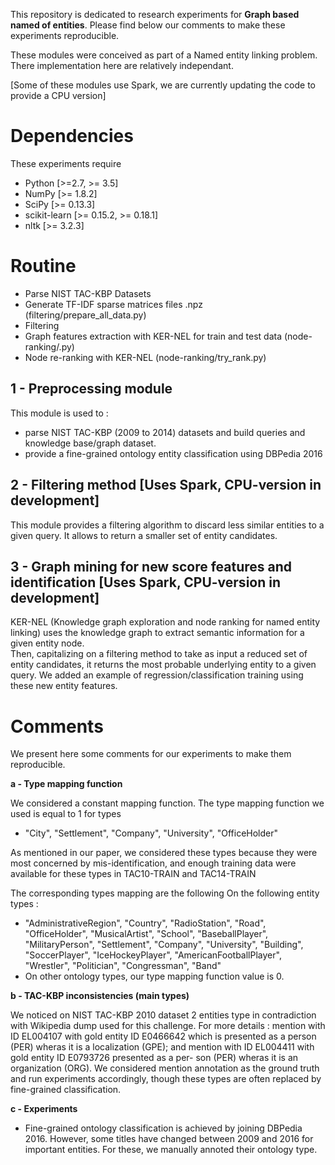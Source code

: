 This repository is dedicated to research experiments for **Graph based named of entities**.
Please find below our comments to make these experiments reproducible.

These modules were conceived as part of a Named entity linking problem. There implementation here are relatively independant.

[Some of these modules use Spark, we are currently updating the code to provide a CPU version]

# Dependencies  
These experiments require

- Python [>=2.7, >= 3.5]
- NumPy [>= 1.8.2]
- SciPy [>= 0.13.3]
- scikit-learn [>= 0.15.2, >= 0.18.1]
- nltk [>= 3.2.3]

# Routine

- Parse NIST TAC-KBP Datasets
- Generate TF-IDF sparse matrices files .npz (filtering/prepare_all_data.py)
- Filtering
- Graph features extraction with KER-NEL for train and test data (node-ranking/.py)
- Node re-ranking with KER-NEL (node-ranking/try_rank.py)


## 1 - Preprocessing module

This module is used to :  
- parse NIST TAC-KBP (2009 to 2014) datasets and build queries and knowledge base/graph dataset.
- provide a fine-grained ontology entity classification using DBPedia 2016


## 2 - Filtering method [Uses Spark, CPU-version in development]

This module provides a filtering algorithm to discard less similar entities to a given query. It allows to return a smaller set of entity candidates.

## 3 - Graph mining for new score features and identification [Uses Spark, CPU-version in development]
 
KER-NEL (Knowledge graph exploration and node ranking for named entity linking) uses the knowledge graph to extract semantic information for a given entity node.  
Then, capitalizing on a filtering method to take as input a reduced set of entity candidates, it returns the most probable underlying entity to a given query. 
We added an example of regression/classification training using these new entity features.



# Comments

We present here some comments for our experiments to make them reproducible.

**a - Type mapping function**

We considered a constant mapping function.
The type mapping function we used is equal to 1 for types 
- "City", "Settlement", "Company", "University", "OfficeHolder"


As mentioned in our paper, we considered these types because they were most concerned by mis-identification, and enough training data were available for these types in TAC10-TRAIN and TAC14-TRAIN

The corresponding types mapping are the following On the following entity types : 
- "AdministrativeRegion", "Country", "RadioStation", "Road", "OfficeHolder", "MusicalArtist", "School", "BaseballPlayer", "MilitaryPerson", "Settlement", "Company", "University", "Building", "SoccerPlayer", "IceHockeyPlayer", "AmericanFootballPlayer", "Wrestler", "Politician", "Congressman", "Band"
- On other ontology types, our type mapping function value is 0.


**b - TAC-KBP inconsistencies (main types)**

We noticed on NIST TAC-KBP 2010 dataset 2 entities type in contradiction with Wikipedia dump used for this challenge.
For more details : mention with ID EL004107 with gold entity ID E0466642 which is presented as a person (PER) wheras it is a localization (GPE); and mention with ID EL004411 with gold entity ID E0793726 presented as a per- son (PER) wheras it is an organization (ORG). We considered mention annotation as the ground truth and run experiments accordingly, though these types are often replaced by fine-grained classification.

**c - Experiments**

- Fine-grained ontology classification is achieved by joining DBPedia 2016. However, some titles have changed between 2009 and 2016 for important entities. For these, we manually annoted their ontology type. 

